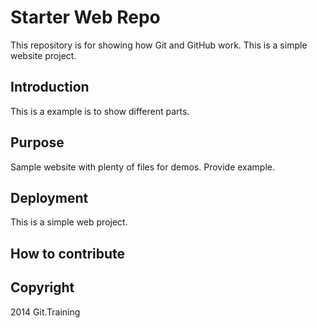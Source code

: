 # Starter Web Repo

This repository is for showing how Git and GitHub work. This is a simple website project.

## Introduction

This is a example is to show different parts.

## Purpose

Sample website with plenty of files for demos. Provide example.

## Deployment

This is a simple web project.

## How to contribute

## Copyright 

2014 Git.Training
